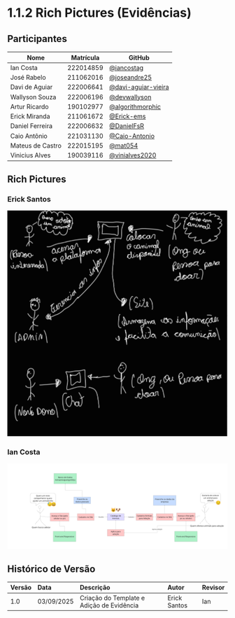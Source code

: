 # 1.1.2 Rich Pictures (Evidências)

## Participantes

| Nome | Matrícula | GitHub |
|------|-----------|--------|
| Ian Costa | 222014859 | [@iancostag](https://github.com/iancostag) |
| José Rabelo | 211062016 | [@joseandre25](https://github.com/joseandre25) |
| Davi de Aguiar | 222006641 | [@davi-aguiar-vieira](https://github.com/davi-aguiar-vieira) |
| Wallyson Souza | 222006196 | [@devwallyson](https://github.com/devwallyson) |
| Artur Ricardo | 190102977 | [@algorithmorphic](https://github.com/algorithmorphic) |
| Erick Miranda | 211061672 | [@Erick-ems](https://github.com/Erick-ems) |
| Daniel Ferreira | 222006632 | [@DanielFsR](https://github.com/DanielFsR) |
| Caio Antônio | 221031130 | [@Caio-Antonio](https://github.com/Caio-Antonio) |
| Mateus de Castro | 222015195 | [@mat054](https://github.com/mat054) |
| Vinicius Alves | 190039116 | [@vinialves2020](https://github.com/vinialves2020) |


## Rich Pictures

### Erick Santos
![alt text](./rich_pictures/rich_picture_erick.png)


### Ian Costa
![Rich Picture Ian Costa](./rich_pictures/rich_picture_ian.png)



## Histórico de Versão

| Versão | Data | Descrição | Autor | Revisor |
| :--- | :--- | :--- | :--- | :--- |
| 1.0 | 03/09/2025 | Criação do Template e Adição de Evidência | Erick Santos | Ian |